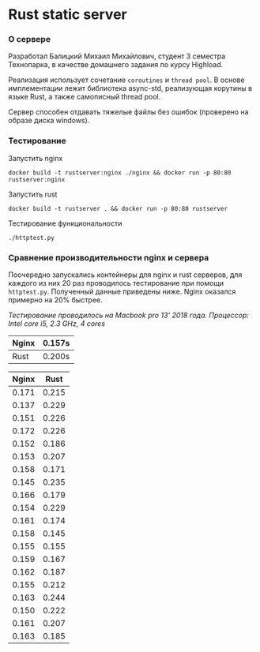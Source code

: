 # Rust static server
### О сервере
Разработал Балицкий Михаил Михайлович, студент 3 семестра Технопарка, в качестве домашнего задания по курсу Highload.

Реализация использует сочетание `coroutines` и `thread pool`.
В основе имплементации лежит библиотека async-std, реализующая корутины в языке Rust, а также самописный thread pool.

Сервер способен отдавать тяжелые файлы без ошибок (проверено на образе диска windows).
### Тестирование
Запустить nginx
```shell script
docker build -t rustserver:nginx ./nginx && docker run -p 80:80 rustserver:nginx
```
Запустить rust
```shell script
docker build -t rustserver . && docker run -p 80:80 rustserver
```
Тестирование функциональности
```shell script
./httptest.py
```
### Сравнение производительности nginx и сервера
Поочередно запускались контейнеры для nginx и rust серверов, для каждого из них 20 раз проводилось тестирование при помощи `httptest.py`. 
Полученный данные приведены ниже. Nginx оказался примерно на 20% быстрее.

_Тестирование проводилось на Macbook pro 13' 2018 года. Процессор: Intel core i5, 2.3 GHz, 4 cores_

| Nginx | 0.157s  |
| ----- | ----- |
| Rust | 0.200s |

| Nginx | Rust  |
| ----- | ----- |
| 0.171 | 0.215 |
| 0.137 | 0.229 |
| 0.151 | 0.226 |
| 0.172 | 0.226 |
| 0.152 | 0.186 |
| 0.153 | 0.207 |
| 0.158 | 0.171 |
| 0.145 | 0.235 |
| 0.166 | 0.179 |
| 0.154 | 0.229 |
| 0.161 | 0.174 |
| 0.158 | 0.145 |
| 0.155 | 0.155 |
| 0.159 | 0.167 |
| 0.162 | 0.187 |
| 0.155 | 0.212 |
| 0.163 | 0.244 |
| 0.150 | 0.222 |
| 0.161 | 0.207 |
| 0.163 | 0.185 |
